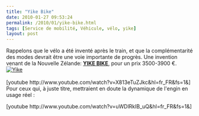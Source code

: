 ```yaml
---
title: "Yike Bike"
date: 2010-01-27 09:53:24
permalink: /2010/01/yike-bike.html
tags: [Service de mobilité, Véhicule, vélo, yike]
layout: post
---
```


<p>Rappelons que le vélo a été inventé après le train, et que la complémentarité des modes devrait être une voie importante de progrès. Une invention venant de la Nouvelle Zélande: <a href="http://www.yikebike.com/site/design" target="_blank"><strong>YIKE BIKE</strong></a>, pour un prix 3500-3900 €.<br /><a href="https://gabrielplassat.github.io/transportsdufutur/wp-content/uploads/sites/6/old/6a0120a66d2ad4970b0128771926c8970c-pi.jpg" rel="lightbox"><img alt="Yike" border="0" class="asset asset-image at-xid-6a0120a66d2ad4970b0128771926c8970c " src="/wp-content/uploads/sites/6/old/6a0120a66d2ad4970b0128771926c8970c-320pi.jpg" title="Yike" /></a> <br /><br />  [youtube http://www.youtube.com/watch?v=X813eTuZJkc&hl=fr_FR&fs=1&]<br />Pour ceux qui, à juste titre, mettraient en doute la dynamique de l'engin en usage réel :<br /></p>   <!--more-->  <p>  [youtube http://www.youtube.com/watch?v=uWDlRkIB_uQ&hl=fr_FR&fs=1&]</p>
